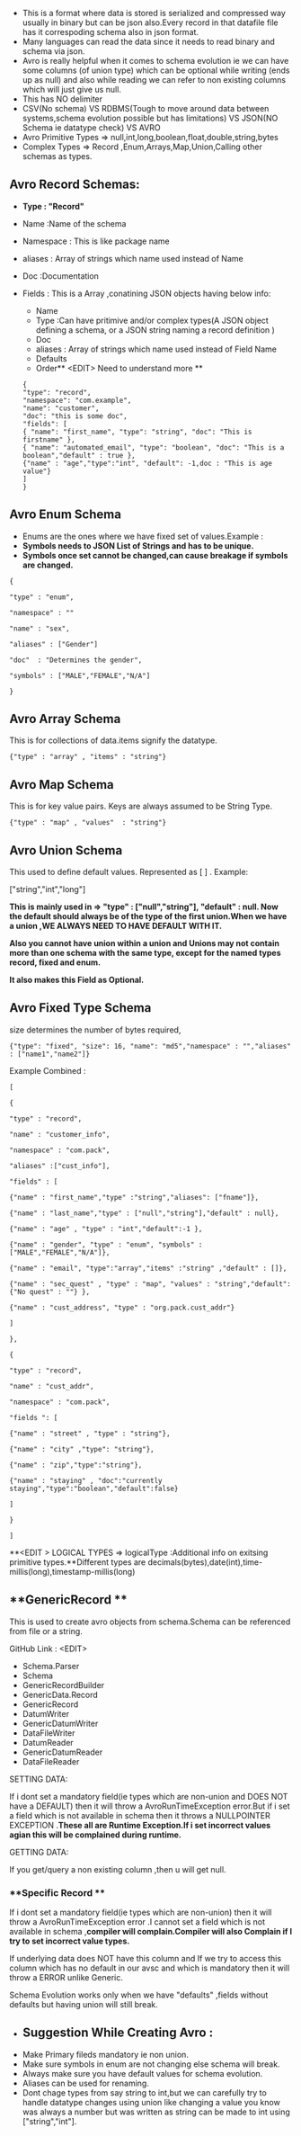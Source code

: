 * This is a format where data is stored is serialized and compressed way usually in binary but can be json also.Every record in that datafile file has it correspoding schema also in json format.
* Many languages can read the data since it needs to read binary and schema via json.
* Avro is really helpful when it comes to schema evolution ie we can have some columns \(of union type\) which can be optional while writing \(ends up as null\) and also while reading we can refer to non existing columns which will just give us null.
* This has NO delimiter
* CSV\(No schema\) VS RDBMS\(Tough to move around data between systems,schema evolution possible but has limitations\) VS JSON\(NO Schema ie datatype check\) VS AVRO
* Avro Primitive Types =&gt; null,int,long,boolean,float,double,string,bytes
* Complex Types =&gt; Record ,Enum,Arrays,Map,Union,Calling other schemas as types.

## Avro Record Schemas:

* **Type : "Record"**
* Name :Name of the schema
* Namespace : This is like package name
* aliases : Array of strings which name used instead of Name
* Doc :Documentation
* Fields : This is a Array ,conatining JSON objects having below info:

  * Name  
  * Type :Can have pritimive and/or complex types\(A JSON object defining a schema, or a JSON string naming a record definition \)
  * Doc
  * aliases : Array of strings which name used instead of Field Name
  * Defaults
  * Order** &lt;EDIT&gt; Need to understand more **

  `{`  
  `"type": "record",`  
  `"namespace": "com.example",`  
  `"name": "customer",`  
  `"doc": "this is some doc",`  
  `"fields": [`  
  `{ "name": "first_name", "type": "string", "doc": "This is firstname" },`  
  `{ "name": "automated_email", "type": "boolean", "doc": "This is a boolean","default" : true },`  
  `{"name" : "age","type":"int", "default": -1,doc : "This is age value"}`  
  `]`  
  `}`

## Avro Enum Schema

* Enums are the ones where we have fixed set of values.Example :
* **Symbols needs to JSON List of Strings and has to be unique.**
* **Symbols once set cannot be changed,can cause breakage if symbols are changed.**

`{`

`"type" : "enum",`

`"namespace" : ""`

`"name" : "sex",`

`"aliases" : ["Gender"]`

`"doc"  : "Determines the gender",`

`"symbols" : ["MALE","FEMALE","N/A"]`

`}`

## Avro Array Schema

This is for collections of data.items signify the datatype.

`{"type" : "array" , "items" : "string"}`

## Avro Map Schema

This is for key value pairs. Keys are always assumed to be String Type.

`{"type" : "map" , "values"  : "string"}`

## Avro Union Schema

This used to define default values. Represented as  \[  \]   . Example:

\["string","int","long"\]

**This is mainly used in =&gt;  "type" : \["null","string"\], "default" : null. Now the default should always be of the type of the first union.When we have a union ,WE ALWAYS NEED TO HAVE DEFAULT WITH IT.**

**Also you cannot have union within a union and Unions may not contain more than one schema with the same type, except for the named types record, fixed and enum.**

**It also makes this Field as Optional.**

## Avro Fixed Type Schema

size determines the number of bytes required,

```
{"type": "fixed", "size": 16, "name": "md5","namespace" : "","aliases" : ["name1","name2"]}
```

Example Combined :

`[`

`{`

`"type" : "record",`

`"name" : "customer_info",`

`"namespace" : "com.pack",`

`"aliases" :["cust_info"],`

`"fields" : [`

`{"name" : "first_name","type" :"string","aliases": ["fname"]},`

`{"name" : "last_name","type" : ["null","string"],"default" : null},`

`{"name" : "age" , "type" : "int","default":-1 },`

`{"name" : "gender", "type" : "enum", "symbols" : ["MALE","FEMALE","N/A"]},`

`{"name" : "email", "type":"array","items" :"string" ,"default" : []},`

`{"name" : "sec_quest" , "type" : "map", "values" : "string","default":{"No quest" : ""} },`

`{"name" : "cust_address", "type" : "org.pack.cust_addr"}`

`]`

`},`

`{`

`"type" : "record",`

`"name" : "cust_addr",`

`"namespace" : "com.pack",`

`"fields ": [`

`{"name" : "street" , "type" : "string"},`

`{"name" : "city" ,"type": "string"},`

`{"name" : "zip","type":"string"},`

`{"name" : "staying" , "doc":"currently staying","type":"boolean","default":false}`

`]`

```
}
```

`]`

**&lt;EDIT &gt; LOGICAL TYPES =&gt; logicalType :Additional info on exitsing primitive types.**Different types are decimals\(bytes\),date\(int\),time-millis\(long\),timestamp-millis\(long\)

## **GenericRecord **

This is used to create avro objects from schema.Schema can be referenced from file or a string.

GitHub Link : &lt;EDIT&gt;

* Schema.Parser
* Schema
* GenericRecordBuilder
* GenericData.Record
* GenericRecord
* DatumWriter
* GenericDatumWriter
* DataFileWriter
* DatumReader
* GenericDatumReader
* DataFileReader

SETTING DATA:

If i dont set a mandatory field\(ie types which are non-union and DOES NOT have a DEFAULT\) then it will throw a AvroRunTimeException error.But if i set a field which is not available in schema then it throws a NULLPOINTER EXCEPTION .**These all are Runtime Exception.If i set incorrect values agian this will be complained during runtime.**

GETTING DATA:

If you get/query a non existing column ,then u will get null.

### **Specific Record **

If i dont set a mandatory field\(ie types which are non-union\) then it will throw a AvroRunTimeException error .I cannot set a field which is not available in schema ,**compiler will complain.Compiler will also Complain if I try to set incorrect value types.**

If underlying data does NOT have this column and If we try to access this column which has no default in our avsc and which is mandatory then it will throw a ERROR unlike Generic.

Schema Evolution works only when we have "defaults" ,fields without defaults but having union will still break.

* ## Suggestion While Creating Avro :
* Make Primary fileds mandatory ie non union.
* Make sure symbols in enum are not changing else schema will break.
* Always make sure you have default values for schema evolution.
* Aliases can be used for renaming.
* Dont chage types from say string to int,but we can carefully try to handle datatype changes using union like changing a value you know was always a number but was written as string can be made to int using \["string","int"\].



